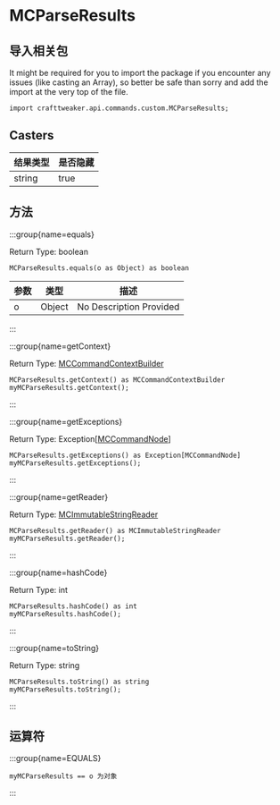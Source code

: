 # MCParseResults

## 导入相关包

It might be required for you to import the package if you encounter any issues (like casting an Array), so better be safe than sorry and add the import at the very top of the file.
```zenscript
import crafttweaker.api.commands.custom.MCParseResults;
```


## Casters

| 结果类型   | 是否隐藏 |
| ------ | ---- |
| string | true |

## 方法

:::group{name=equals}

Return Type: boolean

```zenscript
MCParseResults.equals(o as Object) as boolean
```

| 参数 | 类型     | 描述                      |
| -- | ------ | ----------------------- |
| o  | Object | No Description Provided |


:::

:::group{name=getContext}

Return Type: [MCCommandContextBuilder](/vanilla/api/commands/custom/MCCommandContextBuilder)

```zenscript
MCParseResults.getContext() as MCCommandContextBuilder
myMCParseResults.getContext();
```

:::

:::group{name=getExceptions}

Return Type: Exception[[MCCommandNode](/vanilla/api/commands/custom/MCCommandNode)]

```zenscript
MCParseResults.getExceptions() as Exception[MCCommandNode]
myMCParseResults.getExceptions();
```

:::

:::group{name=getReader}

Return Type: [MCImmutableStringReader](/vanilla/api/commands/custom/MCImmutableStringReader)

```zenscript
MCParseResults.getReader() as MCImmutableStringReader
myMCParseResults.getReader();
```

:::

:::group{name=hashCode}

Return Type: int

```zenscript
MCParseResults.hashCode() as int
myMCParseResults.hashCode();
```

:::

:::group{name=toString}

Return Type: string

```zenscript
MCParseResults.toString() as string
myMCParseResults.toString();
```

:::


## 运算符

:::group{name=EQUALS}

```zenscript
myMCParseResults == o 为对象
```

:::


